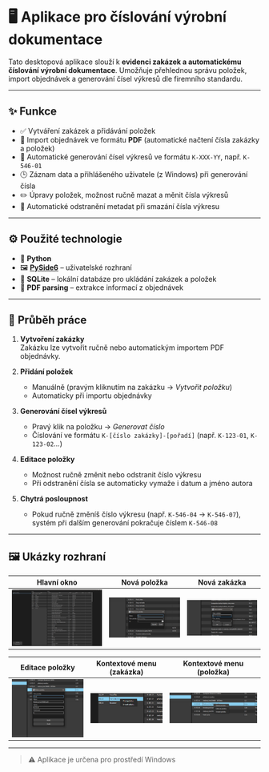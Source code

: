 # 🖥️ Aplikace pro číslování výrobní dokumentace

Tato desktopová aplikace slouží k **evidenci zakázek a automatickému číslování výrobní dokumentace**. Umožňuje přehlednou správu položek, import objednávek a generování čísel výkresů dle firemního standardu.

---

## ✨ Funkce

- ✅ Vytváření zakázek a přidávání položek
- 📎 Import objednávek ve formátu **PDF** (automatické načtení čísla zakázky a položek)
- 🔢 Automatické generování čísel výkresů ve formátu `K-XXX-YY`, např. `K-546-01`
- 🕒 Záznam data a přihlášeného uživatele (z Windows) při generování čísla
- ✏️ Úpravy položek, možnost ručně mazat a měnit čísla výkresů
- 🧹 Automatické odstranění metadat při smazání čísla výkresu

---

## ⚙️ Použité technologie

- 🐍 **Python**
- 🖼️ **[PySide6](https://doc.qt.io/qtforpython/)** – uživatelské rozhraní
- 💾 **SQLite** – lokální databáze pro ukládání zakázek a položek
- 📄 **PDF parsing** – extrakce informací z objednávek

---

## 🧭 Průběh práce

1. **Vytvoření zakázky**  
   Zakázku lze vytvořit ručně nebo automatickým importem PDF objednávky.

2. **Přidání položek**
   - Manuálně (pravým kliknutím na zakázku → *Vytvořit položku*)
   - Automaticky při importu objednávky

3. **Generování čísel výkresů**
   - Pravý klik na položku → *Generovat číslo*
   - Číslování ve formátu `K-[číslo zakázky]-[pořadí]` (např. `K-123-01`, `K-123-02`…)

4. **Editace položky**
   - Možnost ručně změnit nebo odstranit číslo výkresu
   - Při odstranění čísla se automaticky vymaže i datum a jméno autora

5. **Chytrá posloupnost**
   - Pokud ručně změníš číslo výkresu (např. `K-546-04` → `K-546-07`), systém při dalším generování pokračuje číslem `K-546-08`

---

## 🖼️ Ukázky rozhraní
| Hlavní okno | Nová položka | Nová zakázka |
|------------|--------------|---------------|
| ![hlavni](screenshots/main_layout.png) | ![nova_pol](screenshots/new_item.png) | ![nova_zakazka](screenshots/new_order.png) |

| Editace položky | Kontextové menu (zakázka) | Kontextové menu (položka) |
|------------------|-----------------------------|------------------------------|
| ![edit](screenshots/edit_item.png) | ![ctx_zakazka](screenshots/context_order.png) | ![ctx_polozka](screenshots/context_item.png) |

---

> ⚠️ Aplikace je určena pro prostředí Windows
